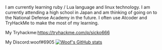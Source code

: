 I am currently learning ruby / Lua language and linux technology.
I am currently attending a high school in Japan and am thinking of going on to the National Defense Academy in the future. I often use Atcoder and TryHackMe to make the most of my learning.

My Tryhackme:https://tryhackme.com/p/sicko666


My Discord:woof#6905
[![Woof's GitHub stats](https://github-readme-stats.vercel.app/api?username=woofyboss1)](https://github.com/woofyboss1/github-readme-stats)

